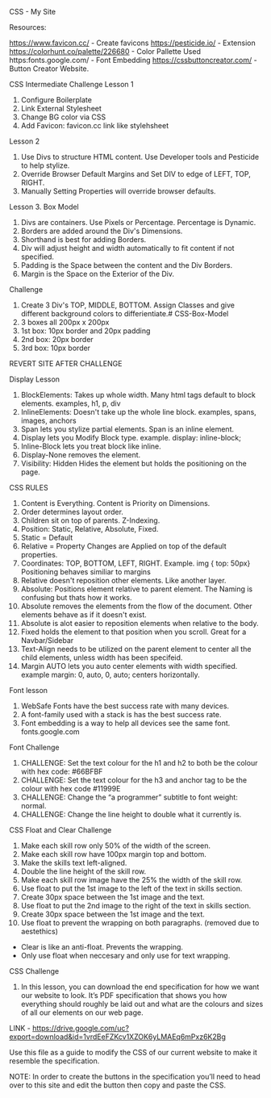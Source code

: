 CSS - My Site

Resources:

https://www.favicon.cc/ - Create favicons
https://pesticide.io/ - Extension
https://colorhunt.co/palette/226680 - Color Pallette Used
https:fonts.google.com/ - Font Embedding
https://cssbuttoncreator.com/ - Button Creator Website.




CSS Intermediate Challenge
Lesson 1

1. Configure Boilerplate
2. Link External Stylesheet
3. Change BG color via CSS
4. Add Favicon: favicon.cc link like stylehsheet


Lesson 2
1. Use Divs to structure HTML content. Use Developer tools and Pesticide to help stylize.
2. Override Browser Default Margins and Set DIV to edge of LEFT, TOP, RIGHT.
3. Manually Setting Properties will override browser defaults.

Lesson 3. Box Model

1. Divs are containers. Use Pixels or Percentage. Percentage is Dynamic.
2. Borders are added around the Div's Dimensions.
3. Shorthand is best for adding Borders.
4. Div will adjust height and width automatically to fit content if not specified.
5. Padding is the Space between the content and the Div Borders.
6. Margin is the Space on the Exterior of the Div.


Challenge
1. Create 3 Div's TOP, MIDDLE, BOTTOM. Assign Classes and give different background colors to differientiate.# CSS-Box-Model
2. 3 boxes all 200px x 200px
3. 1st box: 10px border and 20px padding
4. 2nd box: 20px border
5. 3rd box: 10px border



REVERT SITE AFTER CHALLENGE

Display Lesson 
1. BlockElements: Takes up whole width. Many html tags default to block elements. examples, h1, p, div
2. InlineElements: Doesn't take up the whole line block. examples, spans, images, anchors
3. Span lets you stylize partial elements. Span is an inline element. 
4. Display lets you Modify Block type. example. display: inline-block;
5. Inline-Block lets you treat block like inline.
6. Display-None removes the element.
7. Visibility: Hidden Hides the element but holds the positioning on the page. 

CSS RULES
1. Content is Everything. Content is Priority on Dimensions.
2. Order determines layout order.
3. Children sit on top of parents. Z-Indexing.
4. Position: Static, Relative, Absolute, Fixed.
5. Static = Default
6. Relative = Property Changes are Applied on top of the default properties.
7. Coordinates: TOP, BOTTOM, LEFT, RIGHT. Example. img { top: 50px}  Positioning behaves similiar to margins
8. Relative doesn't reposition other elements. Like another layer.
9. Absolute: Positions element relative to parent element. The Naming is confusing but thats how it works. 
10. Absolute removes the elements from the flow of the document. Other elements behave as if it doesn't exist.
11. Absolute is alot easier to reposition elements when relative to the body.
12. Fixed holds the element to that position when you scroll. Great for a Navbar/Sidebar
13. Text-Align needs to be utilized on the parent element to center all the child elements, unless width has been specifeid.
14. Margin AUTO lets you auto center elements with width specified. example margin: 0, auto, 0, auto; centers horizontally.


Font lesson

1. WebSafe Fonts have the best success rate with many devices.
2. A font-family used with a stack is has the best success rate. 
3. Font embedding is a way to help all devices see the same font. fonts.google.com

Font Challenge 

1. CHALLENGE: Set the text colour for the h1 and h2 to both be the colour with hex code: #66BFBF
2. CHALLENGE: Set the text colour for the h3 and anchor tag to be the colour with hex code #11999E
3. CHALLENGE: Change the “a programmer” subtitle to font weight: normal.
4. CHALLENGE: Change the line height to double what it currently is.

CSS Float and Clear Challenge
1. Make each skill row only 50% of the width of the screen.
2. Make each skill row have 100px margin top and bottom. 
3. Make the skills text left-aligned.
4. Double the line height of the skill row.
5. Make each skill row image have the 25% the width of the skill row.
6. Use float to put the 1st image to the left of the text in skills section.
7. Create 30px space between the  1st image and the text.
8. Use float to put the 2nd image to the right of the text in skills section.
9. Create 30px space between the  1st image and the text.
10. Use float to prevent the wrapping on both paragraphs. (removed due to aestethics)

* Clear is like an anti-float. Prevents the wrapping.
* Only use float when neccesary and only use for text wrapping.



CSS Challenge 

1. In this lesson, you can download the end specification for how we want our website to look. It’s PDF specification that shows you how everything should roughly be laid out and what are the colours and sizes of all our elements on our web page. 

LINK - https://drive.google.com/uc?export=download&id=1vrdEeFZKcv1XZOK6yLMAEq6mPxz6K2Bg



Use this file as a guide to modify the CSS of our current website to make it resemble the specification.



NOTE: In order to create the buttons in the specification you’ll need to head over to this site and edit the button then copy and paste the CSS.